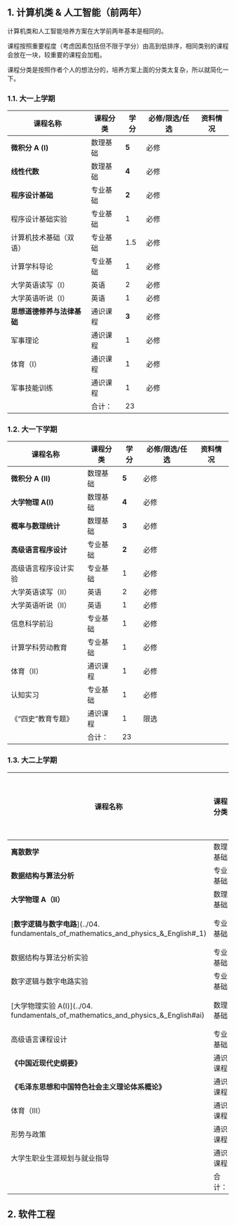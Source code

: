 ## 1. 计算机类 & 人工智能（前两年）

计算机类和人工智能培养方案在大学前两年基本是相同的。

课程按照重要程度（考虑因素包括但不限于学分）由高到低排序，相同类别的课程会放在一块，较重要的课程会加粗。

课程分类是按照作者个人的想法分的，培养方案上面的分类太复杂，所以就简化一下。

### 1.1. 大一上学期

| 课程名称            | 课程分类 | 学分    | 必修/限选/任选 | 资料情况 |
| --------------- | ---- | ----- | -------- | ---- |
| **微积分 A (Ⅰ)**   | 数理基础 | **5** | 必修       |      |
| **线性代数**        | 数理基础 | **4** | 必修       |      |
| **程序设计基础**      | 专业基础 | **2** | 必修       |      |
| 程序设计基础实验        | 专业基础 | 1     | 必修       |      |
| 计算机技术基础（双语）     | 专业基础 | 1.5   | 必修       |      |
| 计算学科导论          | 专业基础 | 1     | 必修       |      |
| 大学英语读写（I）       | 英语   | 2     | 必修       |      |
| 大学英语听说（I）       | 英语   | 1     | 必修       |      |
| **思想道德修养与法律基础** | 通识课程 | **3** | 必修       |      |
| 军事理论            | 通识课程 | 1     | 必修       |      |
| 体育（I）           | 通识课程 | 1     | 必修       |      |
| 军事技能训练          | 通识课程 | 1     | 必修       |      |
|                 | 合计：  | 23    |          |      |

### 1.2. 大一下学期

| 课程名称          | 课程分类 | 学分    | 必修/限选/任选 | 资料情况 |
| ------------- | ---- | ----- | -------- | ---- |
| **微积分 A (Ⅱ)** | 数理基础 | **5** | 必修       |      |
| **大学物理 A(I)** | 数理基础 | **4** | 必修       |      |
| **概率与数理统计**   | 数理基础 | **3** | 必修       |      |
| **高级语言程序设计**  | 专业基础 | **2** | 必修       |      |
| 高级语言程序设计实验    | 专业基础 | 1     | 必修       |      |
| 大学英语读写（Ⅱ）     | 英语   | 2     | 必修       |      |
| 大学英语听说（Ⅱ）     | 英语   | 1     | 必修       |      |
| 信息科学前沿        | 专业基础 | 1     | 必修       |      |
| 计算学科劳动教育      | 专业基础 | 1     | 必修       |      |
| 体育（II）        | 通识课程 | 1     | 必修       |      |
| 认知实习          | 专业基础 | 1     | 必修       |      |
| 《“四史”教育专题》    | 通识课程 | 1     | 限选       |      |
|               | 合计：  | 23    |          |      |

### 1.3. 大二上学期

| 课程名称                                                                         | 课程分类 | 学分    | 必修/限选/任选 | 资料情况 |
| ---------------------------------------------------------------------------- | ---- | ----- | -------- | ---- |
| **离散数学**                                                                     | 数理基础 | **4** | 必修       |      |
| **数据结构与算法分析**                                                                | 专业基础 | **4** | 必修       |      |
| **大学物理 A（II）**                                                               | 数理基础 | **3** | 必修       |      |
| [**数字逻辑与数字电路**](../04. fundamentals_of_mathematics_and_physics_&_English#_1) | 专业基础 | **2** | 必修       | 较完善  |
| 数据结构与算法分析实验                                                                  | 专业基础 | 1     | 必修       |      |
| 数字逻辑与数字电路实验                                                                  | 专业基础 | 1     | 必修       |      |
| [大学物理实验 A(Ⅰ)](../04. fundamentals_of_mathematics_and_physics_&_English#ai)   | 数理基础 | 1.5   | 必修       | 较完善  |
| 高级语言课程设计                                                                     | 专业基础 | 2     | 必修       |      |
| **《中国近现代史纲要》**                                                               | 通识课程 | **3** | 必修       |      |
| **《毛泽东思想和中国特色社会主义理论体系概论》**                                                   | 通识课程 | **3** | 必修       |      |
| 体育（III）                                                                      | 通识课程 | 1     | 必修       |      |
| 形势与政策                                                                        | 通识课程 | 1     | 必修       |      |
| 大学生职业生涯规划与就业指导                                                               | 通识课程 | 1     | 限选       |      |
|                                                                              | 合计：  | 27.5  |          |      |

## 2. 软件工程